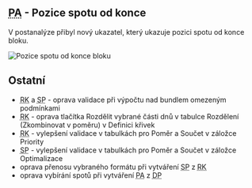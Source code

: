 ﻿---
categories: [fenix]
layout: fenix
---
## <abbr title="Postanalýza">PA</abbr> - Pozice spotu od konce
V postanalýze přibyl nový ukazatel, který ukazuje pozici spotu od konce bloku.

![Pozice spotu od konce bloku]({{site.url}}/data/pozicespotuodkoncebloku.png "Pozice spotu od konce bloku")


## Ostatní
<ul>
<li><abbr title="Reachové křivky">RK</abbr> a <abbr title="Strategický plán">SP</abbr> - oprava validace při výpočtu nad bundlem omezeným podmínkami</li>
<li><abbr title="Reachové křivky">RK</abbr> - oprava tlačítka Rozdělit vybrané části dnů v tabulce Rozdělení (Zkombinovat v poměru) v Definici křivek</li>
<li><abbr title="Reachové křivky">RK</abbr> - vylepšení validace v tabulkách pro Poměr a Součet v záložce Priority</li>
<li><abbr title="Strategický plán">SP</abbr> - vylepšení validace v tabulkách pro Poměr a Součet v záložce Optimalizace
<li>oprava přenosu vybraného formátu při vytváření <abbr title="Strategický plán">SP</abbr> z <abbr title="Reachové křivky">RK</abbr></li>
<li>oprava vybírání spotů při vytváření <abbr title="Postanalýza">PA</abbr> z <abbr title="Detailní plán">DP</abbr></li>
</ul>
